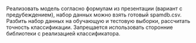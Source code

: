 Реализовать модель согласно формулам из презентации (вариант с предубеждением), набор данных можно взять готовый
spamdb.csv. Разбить набор данных на обучающую и тестовую выборки, рассчитать точность классификации. Запрещается
использовать сторонние библиотеки с реализацией классификатора.